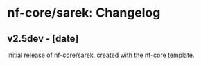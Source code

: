 # nf-core/sarek: Changelog

## v2.5dev - [date]
Initial release of nf-core/sarek, created with the [nf-core](http://nf-co.re/) template.
